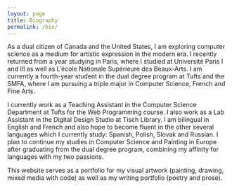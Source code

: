 ```yaml
---
layout: page
title: Biography
permalink: /bio/
---
```


As a dual citizen of Canada and the United States, I am exploring computer science as a medium for artistic expression in the modern era. I recently returned from a year studying in Paris, where I  studied at Université Paris I and III as well as L’école Nationale Supérieure des Beaux-Arts. I am currently a fourth-year student in the dual degree program at Tufts and the SMFA, where I am pursuing a triple major in Computer Science, French and Fine Arts. 

I currently work as a Teaching Assistant in the Computer Science Department at Tufts for the Web Programming course. I also work as a Lab Assistant in the Digital Design Studio at Tisch Library. I am bilingual in English and French and also hope to become fluent in the other several languages which I currently study: Spanish, Polish, Slovak and Russian. I plan to continue my studies in Computer Science and Painting in Europe after graduating from the dual degree program, combining my affinity for languages with my two passions.

This website serves as a portfolio for my visual artwork (painting, drawing, mixed media with code) as well as my writing portfolio (poetry and prose). 
